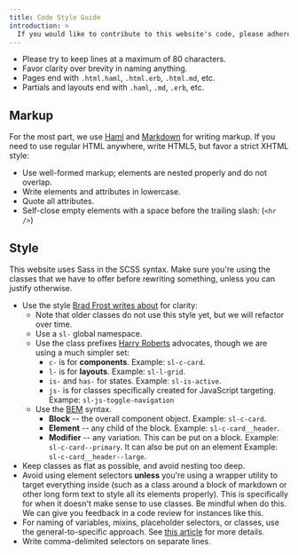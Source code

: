 ```yaml
---
title: Code Style Guide
introduction: >
  If you would like to contribute to this website's code, please adhere to the following code style guidelines.
---
```


- Please try to keep lines at a maximum of 80 characters.
- Favor clarity over brevity in naming anything.
- Pages end with `.html.haml`, `.html.erb`, `.html.md`, etc.
- Partials and layouts end with `.haml`, `.md`, `.erb`, etc.

## Markup

For the most part, we use [Haml][] and [Markdown][] for writing markup. If you need to use regular HTML anywhere, write HTML5, but favor a strict XHTML style:

- Use well-formed markup; elements are nested properly and do not overlap.
- Write elements and attributes in lowercase.
- Quote all attributes.
- Self-close empty elements with a space before the trailing slash:
  (`<hr />`)

## Style

This website uses Sass in the SCSS syntax. Make sure you're using the classes that we have to offer before rewriting something, unless you can justify otherwise.

- Use the style [Brad Frost writes about][bf] for clarity:
  - Note that older classes do not use this style yet, but we will refactor over time.
  - Use a `sl-` global namespace.
  - Use the class prefixes [Harry Roberts][hr] advocates, though we are using a much simpler set:
    - `c-` is for **components**. Example: `sl-c-card`.
    - `l-` is for **layouts**. Example: `sl-l-grid`.
    - `is-` and `has-` for states. Example: `sl-is-active`.
    - `js-` is for classes specifically created for JavaScript targeting.
      Exampe: `sl-js-toggle-navigation`
  - Use the [BEM][] syntax.
    - **Block** -- the overall component object. Example: `sl-c-card`.
    - **Element** -- any child of the block. Example: `sl-c-card__header`.
    - **Modifier** -- any variation. This can be put on a block. Example:
    `sl-c-card--primary`. It can also be put on an element Example:
    `sl-c-card__header--large`.
- Keep classes as flat as possible, and avoid nesting too deep.
- Avoid using element selectors __unless__ you're using a wrapper utility to target everything inside (such as a class around a block of markdown or other long form text to style all its elements properly). This is specifically for when it doesn't make sense to use classes. Be mindful when do this. We can give you feedback in a code review for instances like this.
- For naming of variables, mixins, placeholder selectors, or classes, use the general-to-specific approach. See [this article][gts] for more details.
- Write comma-delimited selectors on separate lines.

[haml]:     http://haml.info/
[markdown]: http://daringfireball.net/projects/markdown/
[bf]:       http://bradfrost.com/blog/post/css-architecture-for-design-systems/
[hr]:       https://csswizardry.com/2015/08/bemit-taking-the-bem-naming-convention-a-step-further/
[bem]:      http://getbem.com/introduction/
[gts]:      http://webdesign.tutsplus.com/tutorials/htmlcss-tutorials/quick-tip-name-your-sass-variables-modularly/
